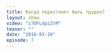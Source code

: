 ```yaml
---
title: Когда перестанет быть трудно?
layout: show
video: "z7OFLdpiZrM"
teaser: ""
date: "2016-03-26"
episode: 7
---
```

